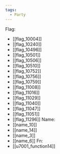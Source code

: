 ```yaml
---
tags:
  - Party
---
```

Flag:
- [[flag_10004]]
- [[flag_10240]]
- [[flag_10496]]
- [[flag_10501]]
- [[flag_10506]]
- [[flag_10510]]
- [[flag_10752]]
- [[flag_10756]]
- [[flag_10759]]
- [[flag_11008]]
- [[flag_11016]]
- [[flag_11029]]
- [[flag_11040]]
- [[flag_11047]]
- [[flag_11051]]
- [[flag_11296]]
Name:
- [[name_10]]
- [[name_14]]
- [[name_3]]
- [[name_6]]
Fn:
- [[u7001_function14]]
